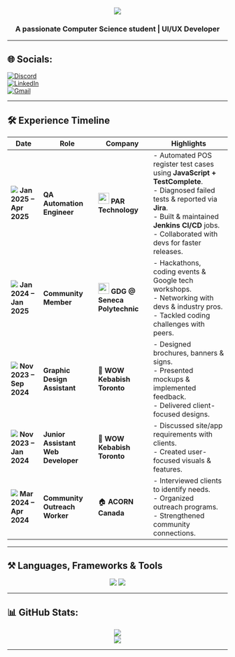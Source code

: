 <div align="center">

<h1>
    <img src="https://readme-typing-svg.herokuapp.com/?font=Righteous&size=35&center=true&vCenter=true&width=500&height=70&duration=4000&lines=Hi+There!+👋;+I'm+Naveed+Ahmed+Syed!;Aspiring+Software+Developer+%26+UI/UX+Designer..." />
</h1>

<h3>A passionate Computer Science student | UI/UX Developer</h3>

</div>

---

## 🌐 Socials:
[![Discord](https://img.shields.io/badge/Discord-%237289DA.svg?logo=discord&logoColor=white)](https://discord.gg/dangergamer.)  
[![LinkedIn](https://img.shields.io/badge/LinkedIn-%230077B5.svg?logo=linkedin&logoColor=white)](https://www.linkedin.com/in/naveed-ahmed-syed-17862132a)  
[![Gmail](https://img.shields.io/badge/Gmail-D14836.svg?logo=gmail&logoColor=white)](mailto:syednaveed2006@gmail.com)

---

## 🛠 Experience Timeline

<div align="center">

| Date | Role | Company | Highlights |
|------|------|---------|------------|
| <img src="https://img.icons8.com/color/48/000000/calendar-2025.png"/> **Jan 2025 – Apr 2025** | **QA Automation Engineer** | <img src="https://media.licdn.com/dms/image/v2/C560BAQGCeSQq2b58vQ/company-logo_200_200/company-logo_200_200/0/1630578988407/par_technology_logo?e=2147483647&v=beta&t=5pCVxSrwET8HqEuFUKd2N9u6cRPGDgnLxJ8nUqFyJto" height="25"/> **PAR Technology** | - Automated POS register test cases using **JavaScript + TestComplete**.<br> - Diagnosed failed tests & reported via **Jira**.<br> - Built & maintained **Jenkins CI/CD** jobs.<br> - Collaborated with devs for faster releases. |
| <img src="https://img.icons8.com/color/48/000000/calendar-2024.png"/> **Jan 2024 – Jan 2025** | **Community Member** | <img src="https://media.licdn.com/dms/image/v2/C4E0BAQG20oF16SgyWQ/company-logo_200_200/company-logo_200_200/0/1675937778123?e=2147483647&v=beta&t=fWwUqR2u41S6TixFA2T6nJzZtMX9tRAogke20gE79k8" height="25"/> **GDG @ Seneca Polytechnic** | - Hackathons, coding events & Google tech workshops.<br> - Networking with devs & industry pros.<br> - Tackled coding challenges with peers. |
| <img src="https://img.icons8.com/color/48/000000/calendar-2023.png"/> **Nov 2023 – Sep 2024** | **Graphic Design Assistant** | 🍢 **WOW Kebabish Toronto** | - Designed brochures, banners & signs.<br> - Presented mockups & implemented feedback.<br> - Delivered client-focused designs. |
| <img src="https://img.icons8.com/color/48/000000/calendar-2023.png"/> **Nov 2023 – Jan 2024** | **Junior Assistant Web Developer** | 🍢 **WOW Kebabish Toronto** | - Discussed site/app requirements with clients.<br> - Created user-focused visuals & features. |
| <img src="https://img.icons8.com/color/48/000000/calendar-2024.png"/> **Mar 2024 – Apr 2024** | **Community Outreach Worker** | 🏠 **ACORN Canada** | - Interviewed clients to identify needs.<br> - Organized outreach programs.<br> - Strengthened community connections. |

</div>

---

## ⚒️ Languages, Frameworks & Tools
<div align="center">
    <img src="https://skillicons.dev/icons?i=react,bootstrap,mui,html,css,vscode,github,figma,tailwind,git,r,cpp,python" />
    <img src="https://skillicons.dev/icons?i=nodejs,javascript,typescript,express,firebase,mongodb,c,java,nextjs,mysql,flask" /><br>
</div>

---

## 📊 GitHub Stats:
<div align="center">
  
![](https://github-readme-stats.vercel.app/api?username=NaveedAhmeds&theme=nightowl&hide_border=false&include_all_commits=true&count_private=true)<br/>
![](https://github-readme-streak-stats.herokuapp.com/?user=NaveedAhmeds&theme=nightowl&hide_border=false)<br/>

</div>

---

<!-- Proudly created with GPRM ( https://gprm.itsvg.in ) -->
